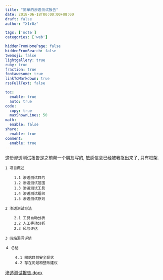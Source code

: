 ```yaml
---
title: "简单的渗透测试报告"
date: 2018-06-18T00:00:00+08:00
draft: false
author: "X1r0z"

tags: ['note']
categories: ['web']

hiddenFromHomePage: false
hiddenFromSearch: false
twemoji: false
lightgallery: true
ruby: true
fraction: true
fontawesome: true
linkToMarkdown: true
rssFullText: false

toc:
  enable: true
  auto: true
code:
  copy: true
  maxShownLines: 50
math:
  enable: false
share:
  enable: true
comment:
  enable: true
---
```



这份渗透测试报告是之前帮一个朋友写的, 敏感信息已经被我抠出来了, 只有框架.

<!--more-->

```
1 项目概述

	1.1 渗透测试目的
	1.2 渗透测试范围
	1.3 渗透测试工具
	1.4 渗透测试组织
	1.5 渗透测试原则

2 渗透测试方法

	2.1 工具自动分析
	2.2 人工手动分析
	2.3 风险评估

3 网站漏洞详情

４ 总结

	４.1 网站目前安全现状
	４.2 存在问题和整改建议
```

[渗透测试报告.docx](http://exp10it-1252109039.cossh.myqcloud.com/2018/06/18/1529298634.docx)